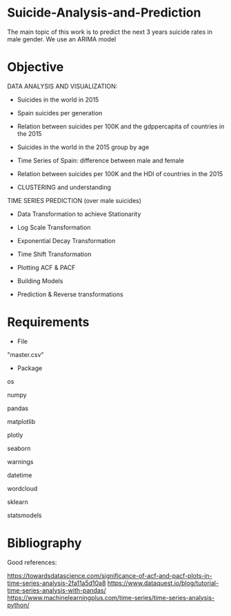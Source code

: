 # Suicide-Analysis-and-Prediction

The main topic of this work is to predict the next 3 years suicide rates in male gender. We use an ARIMA model

# Objective

DATA ANALYSIS AND VISUALIZATION:

- Suicides in the world in 2015

- Spain suicides per generation 

- Relation between suicides per 100K and the gdppercapita of countries in the 2015

- Suicides in the world in the 2015 group by age

- Time Series of Spain: difference between male and female

- Relation between suicides per 100K and the HDI of countries in the 2015

- CLUSTERING and understanding


TIME SERIES PREDICTION (over male suicides)

- Data Transformation to achieve Stationarity

- Log Scale Transformation

- Exponential Decay Transformation

- Time Shift Transformation

- Plotting ACF & PACF

- Building Models

- Prediction & Reverse transformations

# Requirements

- File

"master.csv"

- Package

os

numpy

pandas

matplotlib

plotly

seaborn

warnings

datetime

wordcloud

sklearn

statsmodels

# Bibliography

Good references:

https://towardsdatascience.com/significance-of-acf-and-pacf-plots-in-time-series-analysis-2fa11a5d10a8
https://www.dataquest.io/blog/tutorial-time-series-analysis-with-pandas/
https://www.machinelearningplus.com/time-series/time-series-analysis-python/
